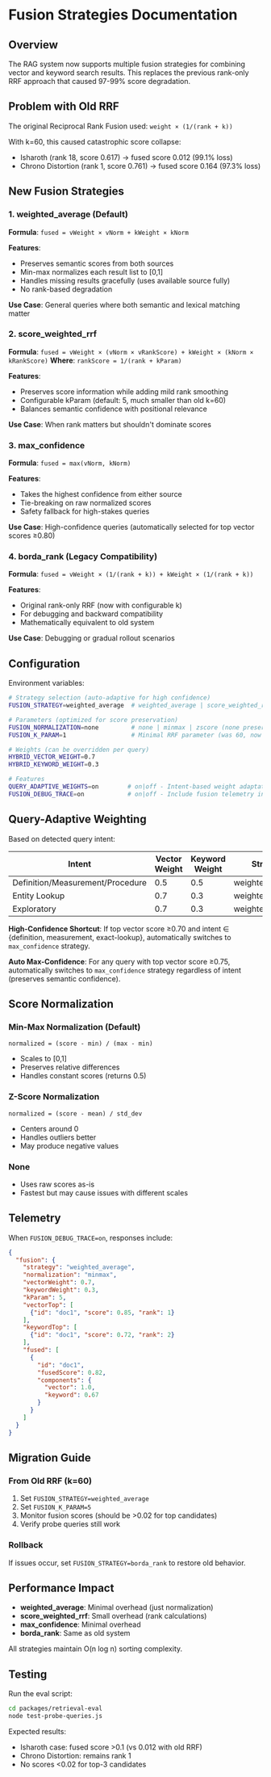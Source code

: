 # Fusion Strategies Documentation

## Overview

The RAG system now supports multiple fusion strategies for combining vector and keyword search results. This replaces the previous rank-only RRF approach that caused 97-99% score degradation.

## Problem with Old RRF

The original Reciprocal Rank Fusion used: `weight × (1/(rank + k))`

With k=60, this caused catastrophic score collapse:
- Isharoth (rank 18, score 0.617) → fused score 0.012 (99.1% loss)
- Chrono Distortion (rank 1, score 0.761) → fused score 0.164 (97.3% loss)

## New Fusion Strategies

### 1. weighted_average (Default)

**Formula**: `fused = vWeight × vNorm + kWeight × kNorm`

**Features**:
- Preserves semantic scores from both sources
- Min-max normalizes each result list to [0,1]
- Handles missing results gracefully (uses available source fully)
- No rank-based degradation

**Use Case**: General queries where both semantic and lexical matching matter

### 2. score_weighted_rrf

**Formula**: `fused = vWeight × (vNorm × vRankScore) + kWeight × (kNorm × kRankScore)`
**Where**: `rankScore = 1/(rank + kParam)`

**Features**:
- Preserves score information while adding mild rank smoothing
- Configurable kParam (default: 5, much smaller than old k=60)
- Balances semantic confidence with positional relevance

**Use Case**: When rank matters but shouldn't dominate scores

### 3. max_confidence

**Formula**: `fused = max(vNorm, kNorm)`

**Features**:
- Takes the highest confidence from either source
- Tie-breaking on raw normalized scores
- Safety fallback for high-stakes queries

**Use Case**: High-confidence queries (automatically selected for top vector scores ≥0.80)

### 4. borda_rank (Legacy Compatibility)

**Formula**: `fused = vWeight × (1/(rank + k)) + kWeight × (1/(rank + k))`

**Features**:
- Original rank-only RRF (now with configurable k)
- For debugging and backward compatibility
- Mathematically equivalent to old system

**Use Case**: Debugging or gradual rollout scenarios

## Configuration

Environment variables:

```bash
# Strategy selection (auto-adaptive for high confidence)
FUSION_STRATEGY=weighted_average  # weighted_average | score_weighted_rrf | max_confidence | borda_rank

# Parameters (optimized for score preservation)
FUSION_NORMALIZATION=none         # none | minmax | zscore (none preserves raw scores best)
FUSION_K_PARAM=1                  # Minimal RRF parameter (was 60, now 1)

# Weights (can be overridden per query)
HYBRID_VECTOR_WEIGHT=0.7
HYBRID_KEYWORD_WEIGHT=0.3

# Features
QUERY_ADAPTIVE_WEIGHTS=on        # on|off - Intent-based weight adaptation
FUSION_DEBUG_TRACE=on            # on|off - Include fusion telemetry in responses
```

## Query-Adaptive Weighting

Based on detected query intent:

| Intent | Vector Weight | Keyword Weight | Strategy |
|--------|---------------|----------------|----------|
| Definition/Measurement/Procedure | 0.5 | 0.5 | weighted_average |
| Entity Lookup | 0.7 | 0.3 | weighted_average |
| Exploratory | 0.7 | 0.3 | weighted_average |

**High-Confidence Shortcut**: If top vector score ≥0.70 and intent ∈ {definition, measurement, exact-lookup}, automatically switches to `max_confidence` strategy.

**Auto Max-Confidence**: For any query with top vector score ≥0.75, automatically switches to `max_confidence` strategy regardless of intent (preserves semantic confidence).

## Score Normalization

### Min-Max Normalization (Default)
```
normalized = (score - min) / (max - min)
```
- Scales to [0,1]
- Preserves relative differences
- Handles constant scores (returns 0.5)

### Z-Score Normalization
```
normalized = (score - mean) / std_dev
```
- Centers around 0
- Handles outliers better
- May produce negative values

### None
- Uses raw scores as-is
- Fastest but may cause issues with different scales

## Telemetry

When `FUSION_DEBUG_TRACE=on`, responses include:

```json
{
  "fusion": {
    "strategy": "weighted_average",
    "normalization": "minmax",
    "vectorWeight": 0.7,
    "keywordWeight": 0.3,
    "kParam": 5,
    "vectorTop": [
      {"id": "doc1", "score": 0.85, "rank": 1}
    ],
    "keywordTop": [
      {"id": "doc1", "score": 0.72, "rank": 2}
    ],
    "fused": [
      {
        "id": "doc1",
        "fusedScore": 0.82,
        "components": {
          "vector": 1.0,
          "keyword": 0.67
        }
      }
    ]
  }
}
```

## Migration Guide

### From Old RRF (k=60)
1. Set `FUSION_STRATEGY=weighted_average`
2. Set `FUSION_K_PARAM=5`
3. Monitor fusion scores (should be >0.02 for top candidates)
4. Verify probe queries still work

### Rollback
If issues occur, set `FUSION_STRATEGY=borda_rank` to restore old behavior.

## Performance Impact

- **weighted_average**: Minimal overhead (just normalization)
- **score_weighted_rrf**: Small overhead (rank calculations)
- **max_confidence**: Minimal overhead
- **borda_rank**: Same as old system

All strategies maintain O(n log n) sorting complexity.

## Testing

Run the eval script:
```bash
cd packages/retrieval-eval
node test-probe-queries.js
```

Expected results:
- Isharoth case: fused score >0.1 (vs 0.012 with old RRF)
- Chrono Distortion: remains rank 1
- No scores <0.02 for top-3 candidates